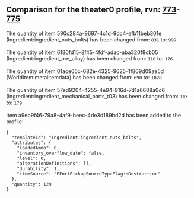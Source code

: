 ## Comparison for the theater0 profile, rvn: [773](https://github.com/PRO100KatYT/FortniteProfileRevisions/tree/main/profiles/theater0/773%20theater0.json)-[775](https://github.com/PRO100KatYT/FortniteProfileRevisions/tree/main/profiles/theater0/775%20theater0.json)

The quantity of item 590c284a-9697-4c1d-9dc4-efb11beb301e (Ingredient:ingredient_nuts_bolts) has been changed from: `831` to: `999`
<br><br>
The quantity of item 6180fd15-8f45-4fdf-adac-aba320f8cb05 (Ingredient:ingredient_ore_alloy) has been changed from: `110` to: `176`
<br><br>
The quantity of item 01ace65c-682e-4325-9625-1f809d09ae5d (WorldItem:metalitemdata) has been changed from: `690` to: `1020`
<br><br>
The quantity of item 57ed9204-4255-4e94-916d-7d1a6608a0c6 (Ingredient:ingredient_mechanical_parts_t03) has been changed from: `113` to: `179`
<br><br>
Item a9eb9f46-79a8-4af9-beec-4de3d189bd2d has been added to the profile:

```
{
  "templateId": "Ingredient:ingredient_nuts_bolts",
  "attributes": {
    "loadedAmmo": 0,
    "inventory_overflow_date": false,
    "level": 0,
    "alterationDefinitions": [],
    "durability": 1,
    "itemSource": "EFortPickupSourceTypeFlag::Destruction"
  },
  "quantity": 129
}
```

<br><br>
